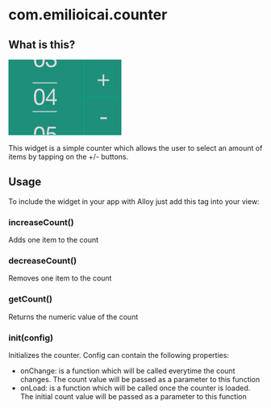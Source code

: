 # com.emilioicai.counter
## What is this?
![](screenshot.png?raw=true)

This widget is a simple counter which allows the user to select an amount of items by tapping on the +/- buttons.
## Usage
To include the widget in your app with Alloy just add this tag into your view:
<Require type="widget" src="com.emilioicai.counter" id="counter"/>

### increaseCount()
Adds one item to the count
### decreaseCount()
Removes one item to the count
### getCount()
Returns the numeric value of the count
### init(config)
Initializes the counter. Config can contain the following properties:
- onChange: is a function which will be called everytime the count changes. The count value will be passed as a parameter to this function
- onLoad: is a function which will be called once the counter is loaded. The initial count value will be passed as a parameter to this function
